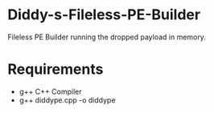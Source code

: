 # Diddy-s-Fileless-PE-Builder
Fileless PE Builder running the dropped payload in memory.

# Requirements
* g++ C++ Compiler
* g++ diddype.cpp -o diddype
